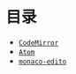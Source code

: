 # 目录

* [` CodeMirror `](https://github.com/codemirror/codemirror5)
* [` Atom `](https://github.com/atom/atom)
* [` monaco-edito `](https://microsoft.github.io/monaco-editor/)
